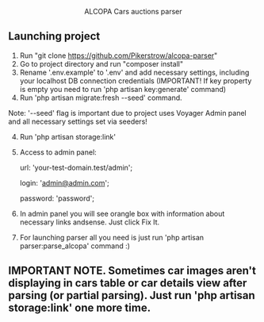 <p align="center">ALCOPA Cars auctions parser</p>


## Launching project

1. Run "git clone https://github.com/Pikerstrow/alcopa-parser"
2. Go to project directory and run "composer install"
2. Rename '.env.example' to '.env' and add necessary settings, including your localhost DB connection credentials (IMPORTANT! If key property is empty you need to run 'php artisan key:generate' command)
3. Run 'php artisan migrate:fresh --seed' command.

Note: '--seed' flag is important due to project uses Voyager Admin panel and all necessary settings set via seeders!

4. Run 'php artisan storage:link'

5. Access to admin panel:

    url: 'your-test-domain.test/admin';
    
    login: 'admin@admin.com';
    
    password: 'password';
    
6. In admin panel you will see orangle box with information about necessary links andsense. Just click Fix It.    
7. For launching parser all you need is just run 'php artisan parser:parse_alcopa' command :)

## IMPORTANT NOTE. Sometimes car images aren't displaying in cars table or car details view after parsing (or partial parsing). Just run 'php artisan storage:link' one more time.
    
    
    


